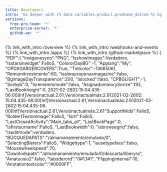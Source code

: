 ```yaml
---
title: Developers
intro: 'Go deeper with {% data variables.product.prodname_dotcom %} by integrating with our APIs, customizing your {% data variables.product.prodname_dotcom %} workflow, and building and sharing apps with the community.'
versions:
  free-pro-team: '*'
  enterprise-server: '*'
  github-ae: '*'
---
```


{% link_with_intro /overview %}
{% link_with_intro /webhooks-and-events %}
{% link_with_intro /apps %}
{% link_with_intro /github-marketplace %}
{
"PDF":{
"Imágenesyno":"PNG",
"Isshowimages":Verdadero,
"Isstarsinwidget":FalloS,
"ColororDayBG":-1,
"Applang":"My",
"OPDSGARGERCOVERS":True,
"Tintcolor":-13665061,
"Remumitrrestmente":60,
"isalwaysopenasmagazine":falso,
"BgimageDayTransparence":200,
"Islocked":falso,
"CPBGLIGHT":-1,
"Sorbyb":0,
"Isrememmmode":falso,
"AsignadommorySorize":192,
"LastBookheight":0,
2021-02-2602:15:04.435-06:00[Inf]Versiónactual:2.61,Versiónactualmás:2.612021-02-2602:
15:04.435-06:00[Inf]Versiónactual:2.61,Versiónactualmás:2.612021-02-2602:15:04.435-06:
00[Inf]Versiónactual:2.61,Versiónactualmás:2.61"SupportMobi":FalloS,
"BoldertTextonimage":FalloS,
"Isrtl":FalloS,
"LastClosedActivity":"Main_tabs_all",
"LastBookPage":0,
"Isfirstsurname":FalloS,
"LastBookwidth":0,
"isbrowsegrid":falso,
"iseditmode":verdadero,
"BÚCQUEDAPATS":"\/almamanamiento\/emulado\/0",
"SelectingBleters":FalloS,
"Widgettype":1,
"isusetypeface":falso,
"Mousewheelspeed":70,
"Downlodspath":"\/almamanamiento\/emulado\/0\/descarta\/liberyra",
"Amatuosio2":falso,
"tabsderord":"0#1,1#1",
"Flippinginterval":10,
"Anotationtextcolor":"#0000FF",
